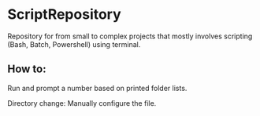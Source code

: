 # ScriptRepository
Repository for from small to complex projects that mostly involves scripting (Bash, Batch, Powershell) using terminal.

## How to:
Run and prompt a number based on printed folder lists.

Directory change: Manually configure the file.
